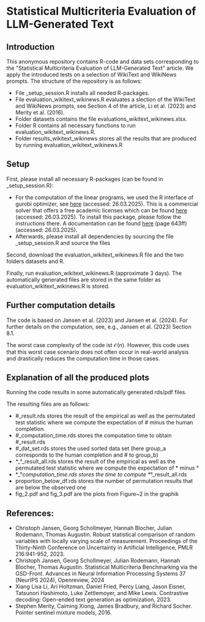 # Statistical Multicriteria Evaluation of LLM-Generated Text

## Introduction
This anonymous repository contains R-code and data sets corresponding to the "Statistical Multicriteria Evaluation of LLM-Generated Text" article. We apply the introduced tests on a selection of WikiText and WikiNews prompts. 
The structure of the repository is as follows:
- File _setup_session.R installs all needed R-packages.
- File evaluation_wikitext_wikinews.R evaluates a slection of the WikiText and WikiNews prompts, see Section 4 of the article, Li et al. (2023) and Merity et al. (2016).
- Folder datasets contains the file evaluations_wikitext_wikinews.xlsx.
- Folder R contains all necessary functions to run evaluation_wikitext_wikinews.R.
- Folder results_wikitext_wikinews stores all the results that are produced by running evaluation_wikitext_wikinews.R


## Setup
First, please install all necessary R-packages (can be found in _setup_session.R):
- For the computation of the linear programs, we used the R interface of gurobi optimizer, see [here](https://www.gurobi.com/) (accessed: 26.03.2025). This is a commercial
solver that offers a free academic licenses which can be found [here](https://www.gurobi.com/features/academic-named-user-license/) (accessed: 26.03.2025). To install this package, please follow the instructions there. A documentation can be found [here](https://www.gurobi.com/wp-content/plugins/hd_documentations/documentation/9.0/refman.pdf) (page 643ff) (accessed: 26.03.2025).
- Afterwards, please install all dependencies by sourcing the file _setup_session.R and source the files 

Second, download the evaluation_wikitext_wikinews.R file and the two folders datasets and R.
  
Finally, run evaluation_wikitext_wikinews.R (approximate 3 days). The automatically generated files are stored in the same folder as evaluation_wikitext_wikinews.R is stored.


## Further computation details
The code is based on Jansen et al. (2023) and Jansen et al. (2024). For further details on the computation, see, e.g., Jansen et al. (2023) Section 8.1.

The worst case complexity of the code ist $\mathcal{O}(n)$. However, this code uses that this worst case scenario does not often occur in real-world analysis and drastically reduces the computation time in those cases. 

## Explanation of all the produced plots
Running the code results in some automatically generated rds/pdf files.

The resulting files are as follows:
- #_result.rds stores the result of the empirical as well as the permutated test statistic where we compute the expectation of # minus the human completion.
- #_computation_time.rds stores the computation time to obtain #_result.rds
- #_dat_set.rds stores the used sorted data set (here group_a corresponds to the human completion and # to group_b)
- *_°_result_all.rds stores the result of the empirical as well as the permutated test statistic where we compute the expectation of * minus °
- *_°_computation_time.rds stores the time to compute *_°_result_all.rds
- proportion_below_df.rds stores the number of permutation results that are below the observed one
- fig_2.pdf and fig_3.pdf are the plots from Figure~2 in the graphik

## References:
- Christoph Jansen, Georg Schollmeyer, Hannah Blocher, Julian Rodemann, Thomas Augustin. Robust statistical comparison of random variables with locally varying scale of measurement. Proceedings of the Thirty-Ninth Conference on Uncertainty in Artificial Intelligence, PMLR 216:941-952, 2023.
- Christoph Jansen, Georg Schollmeyer, Julian Rodemann, Hannah Blocher, Thomas Augustin. Statistical Multicriteria Benchmarking via the GSD-Front. Advances in Neural Information Processing Systems 37 (NeurIPS 2024), Openreview, 2024
- Xiang Lisa Li, Ari Holtzman, Daniel Fried, Percy Liang, Jason Eisner, Tatsunori Hashimoto, Luke Zettlemoyer, and Mike Lewis. Contrastive decoding: Open-ended text generation as optimization, 2023.
- Stephen Merity, Caiming Xiong, James Bradbury, and Richard Socher. Pointer sentinel mixture models, 2016.
